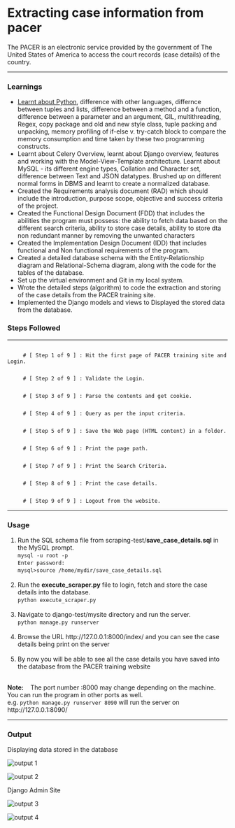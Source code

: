 <h1>Extracting case information from pacer</h1>

<p> The PACER is an electronic service provided by the government of The United States of America to access the court records (case details) of the country. </p>
<hr/>

<h3>Learnings</h3>
<ul>
  <li>
    <a href="https://drive.google.com/open?id=1TW6W8uttszW6XMdM2E5MCk092pm_-AJqQ9JYQPi7Ln4">Learnt about Python</a>, difference with other languages, differnce between tuples and lists, difference between a method and a function, difference between a parameter and an argument, GIL, multithreading, Regex, copy package and old and new style class, tuple packing and unpacking, memory profiling of if-else v. try-catch block to compare the memory consumption and time taken by these two programming constructs.
  </li>
  <li>Learnt about Celery Overview, learnt about Django overview, features and working with the Model-View-Template architecture. Learnt about MySQL - its different engine types, Collation and Character set, difference between Text and JSON datatypes. Brushed up on different normal forms in DBMS and learnt to create a normalized database.</li>
  <li>Created the Requirements analysis document (RAD) which should include the introduction, purpose scope, objective and success criteria of the project.</li>
  <li>Created the Functional Design Document (FDD) that includes the abilities the program must possess: the ability to fetch data based on the different search criteria, ability to store case details, ability to store dta non redundant manner by removing the unwanted characters</li>
  <li>Created the Implementation Design Document (IDD) that includes functional and Non functional requirements of the program.</li>
  <li>Created a detailed database schema with the Entity-Relationship diagram and Relational-Schema diagram, along with the code for the tables of the database.</li>
  <li>Set up the virtual environment and Git in my local system.</li>
  <li>Wrote the detailed steps (algorithm) to code the extraction and storing of the case details from the PACER training site.
<li>Implemented the Django models and views to Displayed the stored data from the database.</li>
</ul>

<h3>Steps Followed</h3>
<hr/>
    <code>
     # [ Step 1 of 9 ] : Hit the first page of PACER training site and Login.</p>
     # [ Step 2 of 9 ] : Validate the Login.</p>
     # [ Step 3 of 9 ] : Parse the contents and get cookie.</p>
     # [ Step 4 of 9 ] : Query as per the input criteria.</p>
     # [ Step 5 of 9 ] : Save the Web page (HTML content) in a folder.</p>
     # [ Step 6 of 9 ] : Print the page path.</p>
     # [ Step 7 of 9 ] : Print the Search Criteria.</p>
     # [ Step 8 of 9 ] : Print the case details.</p> 
     # [ Step 9 of 9 ] : Logout from the website.</p></code>
 <hr/>
  <h3>Usage</h3>
    <ol>
  <li>Run the SQL schema file from scraping-test/<b>save_case_details.sql</b> in the MySQL prompt. <br>
    <code>mysql -u root -p</code><br/>
    <code>Enter password:</code><br/>
    <code>mysql>source /home/mydir/save_case_details.sql</code>
  </li><br/>
  <li>Run the <b>execute_scraper.py</b> file to login, fetch and store the case details into the database.<br/>
    <code>python execute_scraper.py</code>
    <br/>
  </li><br/>
  <li>Navigate to django-test/mysite directory and run the server.<br/><code>python manage.py runserver</code>
    </li><br/>
  <li>Browse the URL http://127.0.0.1:8000/index/ and you can see the case details being print on the server</li><br/>
  <li>By now you will be able to see all the case details you have saved into the database from the PACER training website</li>
    </ol>
    <br/>
  <b>Note:</b>&nbsp;&nbsp;&nbsp;&nbsp;The port number :8000 may change depending on the machine. You can run the program in other ports as well.&nbsp;&nbsp;&nbsp;&nbsp;<br/>e.g. <code>python manage.py runserver 8090</code> will run the server on http://127.0.0.1:8090/
  
  <hr/>
  <h3>Output</h3>

Displaying data stored in the database

  
 ![output 1](https://raw.githubusercontent.com/gaurav-uc/pacer-training/master/pacer/images/django-op-1.png)
  
  
 ![output 2](https://raw.githubusercontent.com/gaurav-uc/pacer-training/master/pacer/images/django-op-2.png)

Django Admin Site




 ![output 3](https://raw.githubusercontent.com/gaurav-uc/pacer-training/master/pacer/images/django-admin-output-1.png)

 ![output 4](https://raw.githubusercontent.com/gaurav-uc/pacer-training/master/pacer/images/django-admin-output-2.png)
 
